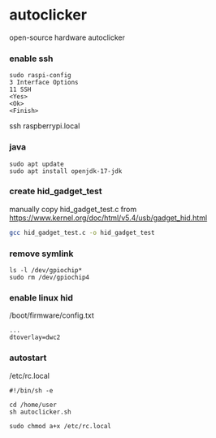 # autoclicker
open-source hardware autoclicker

### enable ssh
```
sudo raspi-config
3 Interface Options
11 SSH
<Yes>
<Ok>
<Finish>
```
ssh raspberrypi.local

### java
```
sudo apt update
sudo apt install openjdk-17-jdk
```

### create hid_gadget_test
manually copy hid_gadget_test.c from https://www.kernel.org/doc/html/v5.4/usb/gadget_hid.html
```bash
gcc hid_gadget_test.c -o hid_gadget_test
```

### remove symlink
```
ls -l /dev/gpiochip*
sudo rm /dev/gpiochip4
```

### enable linux hid

/boot/firmware/config.txt
```
...
dtoverlay=dwc2
```

### autostart
/etc/rc.local
```
#!/bin/sh -e

cd /home/user
sh autoclicker.sh
```

```
sudo chmod a+x /etc/rc.local
```
